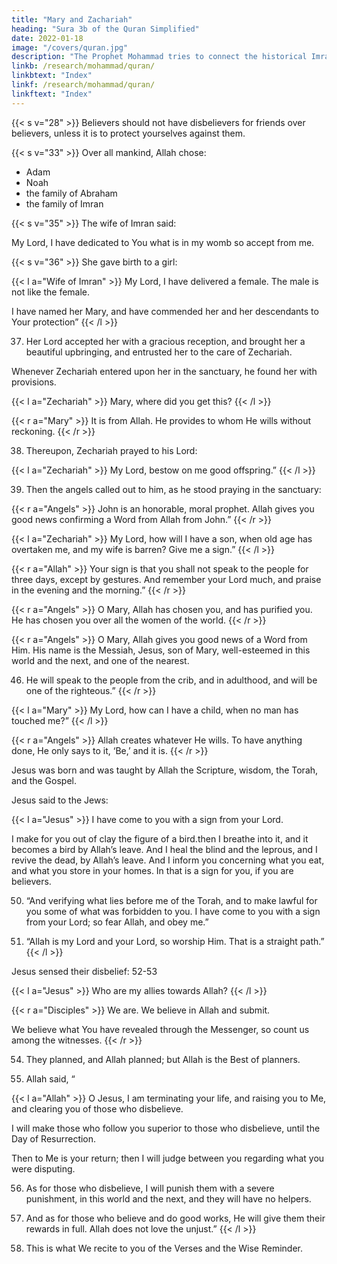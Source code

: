 ```yaml
---
title: "Mary and Zachariah"
heading: "Sura 3b of the Quran Simplified"
date: 2022-01-18
image: "/covers/quran.jpg"
description: "The Prophet Mohammad tries to connect the historical Imran family to his Islam."
linkb: /research/mohammad/quran/
linkbtext: "Index"
linkf: /research/mohammad/quran/
linkftext: "Index"
---
```



{{< s v="28" >}} Believers should not have disbelievers for friends over believers, unless it is to protect yourselves against them.

<!-- {{< s v="29" >}} Say, “Whether you conceal what is in your hearts, or disclose it, Allah knows it.” He knows everything in the heavens and the earth. Allah is Powerful over everything.

{{< s v="30" >}} On the Day when every soul finds all the good it has done presented. And as for the
evil it has done, it will wish there were a great distance between them. Allah cautions you of
Himself. Allah is Kind towards the servants.  -->


<!-- {{< s v="31" >}} Say:
- “If you love Allah, then follow me. Allah will love you and will forgive you your sins.” 
-  “{{< s v="32" >}} Obey Allah and the Messenger.” 

But if they turn away then Allah does not love the faithless. -->


{{< s v="33" >}} Over all mankind, Allah chose:
- Adam
- Noah
- the family of Abraham
- the family of Imran

<!-- {{< s v="34" >}} Offspring one of the other. Allah is Hearer and Knower. -->

{{< s v="35" >}} The wife of Imran said:

My Lord, I have dedicated to You what is in my womb so accept from me. 

{{< s v="36" >}} She gave birth to a girl:

{{< l a="Wife of Imran" >}}
My Lord, I have delivered a female. The male is not like the female. 

I have named her Mary, and have commended her and her descendants to Your protection”
{{< /l >}}


37. Her Lord accepted her with a gracious reception, and brought her a beautiful upbringing, and entrusted her to the care of Zechariah.

Whenever Zechariah entered upon her in the sanctuary, he found her with provisions.

{{< l a="Zechariah" >}}
Mary, where did you get this?
{{< /l >}}

{{< r a="Mary" >}}
It is from Allah. He provides to whom He wills without reckoning.
{{< /r >}}


38. Thereupon, Zechariah prayed to his Lord:

{{< l a="Zechariah" >}}
My Lord, bestow on me good offspring.”
{{< /l >}}

39. Then the angels called out to him, as he stood praying in the sanctuary: 

{{< r a="Angels" >}}
John is an honorable, moral prophet.  Allah gives you good news confirming a Word from Allah from John.”
{{< /r >}}

{{< l a="Zechariah" >}}
My Lord, how will I have a son, when old age has overtaken me, and my wife is barren? Give me a sign.” 
{{< /l >}}

{{< r a="Allah" >}}
Your sign is that you shall not speak to the people for three days, except by gestures. And remember your Lord much, and praise in the evening and the morning.”
{{< /r >}}

{{< r a="Angels" >}}
O Mary, Allah has chosen you, and has purified you. He has chosen you over all the women of the world.
{{< /r >}}

<!-- 44. These are accounts from the Unseen, which We reveal to you. You were not with them when they cast their lots as to which of them would take charge of Mary; nor were you with them as they quarreled. -->

{{< r a="Angels" >}}
O Mary, Allah gives you good news of a Word from Him. His name is the Messiah, Jesus, son of Mary, well-esteemed in this world and the next, and one of the nearest. 

46. He will speak to the people from the crib, and in adulthood, and will be one of the righteous.”
{{< /r >}}

{{< l a="Mary" >}}
My Lord, how can I have a child, when no man has touched me?” 
{{< /l >}}

{{< r a="Angels" >}}
Allah creates whatever He wills. To have anything done, He only says to it, ‘Be,’ and it is.
{{< /r >}}


Jesus was born and was taught by Allah the Scripture, wisdom, the Torah, and the Gospel.

Jesus said to the Jews: 

{{< l a="Jesus" >}}
I have come to you with a sign from your Lord. 

I make for you out of clay the figure of a bird.then I breathe into it, and it becomes a bird by Allah’s leave. And I heal the blind and the leprous, and I revive the dead, by Allah’s leave. And I inform you concerning what you eat, and what you store in your homes. In that is a sign for you, if you are believers.

50. “And verifying what lies before me of the Torah, and to make lawful for you some of what was forbidden to you. I have come to you with a sign from your Lord; so fear Allah, and obey me.”

51. “Allah is my Lord and your Lord, so worship Him. That is a straight path.”
{{< /l >}}

Jesus sensed their disbelief:
52-53

{{< l a="Jesus" >}}
Who are my allies towards Allah?
{{< /l >}}

{{< r a="Disciples" >}}
We are. We believe in Allah and submit.

We believe what You have revealed through the Messenger, so count us among the witnesses.
{{< /r >}}

54. They planned, and Allah planned; but Allah is the Best of planners.

55. Allah said, “

{{< l a="Allah" >}}
O Jesus, I am terminating your life, and raising you to Me, and clearing you of those who disbelieve. 

I will make those who follow you superior to those who disbelieve, until the Day of Resurrection.

Then to Me is your return; then I will judge between you regarding what you were disputing.

56. As for those who disbelieve, I will punish them with a severe punishment, in this world
and the next, and they will have no helpers. 

57. And as for those who believe and do good works, He will give them their rewards in full.
Allah does not love the unjust.”
{{< /l >}}


58. This is what We recite to you of the Verses and the Wise Reminder.


